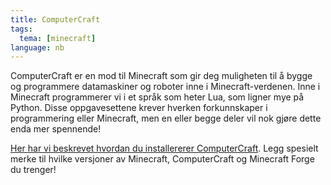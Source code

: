 ```yaml
---
title: ComputerCraft
tags:
  tema: [minecraft]
language: nb
---
```


ComputerCraft er en mod til Minecraft som gir deg muligheten til å
bygge og programmere datamaskiner og roboter inne i
Minecraft-verdenen. Inne i Minecraft programmerer vi i et språk som
heter Lua, som ligner mye på Python. Disse oppgavesettene krever
hverken forkunnskaper i programmering eller Minecraft, men en eller
begge deler vil nok gjøre dette enda mer spennende!


[Her har vi beskrevet hvordan du installererer
ComputerCraft](installasjon/installasjon.html). Legg spesielt merke
til hvilke versjoner av Minecraft, ComputerCraft og Minecraft Forge du
trenger!